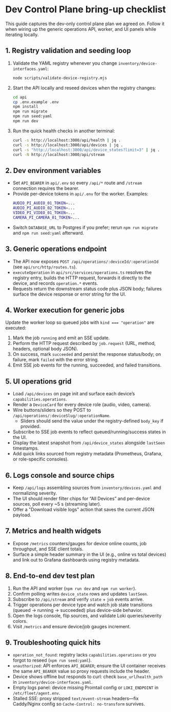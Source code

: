 # Dev Control Plane bring-up checklist

This guide captures the dev-only control plane plan we agreed on. Follow it when wiring up the generic operations API, worker, and UI panels while iterating locally.

## 1. Registry validation and seeding loop

1. Validate the YAML registry whenever you change `inventory/device-interfaces.yaml`:
   ```bash
   node scripts/validate-device-registry.mjs
   ```
2. Start the API locally and reseed devices when the registry changes:
   ```bash
   cd api
   cp .env.example .env
   npm install
   npm run migrate
   npm run seed:yaml
   npm run dev
   ```
3. Run the quick health checks in another terminal:
   ```bash
   curl -s http://localhost:3000/api/health | jq .
   curl -s http://localhost:3000/api/devices | jq .
   curl -s "http://localhost:3000/api/device_states?limit=3" | jq .
   curl -N http://localhost:3000/api/stream
   ```

## 2. Dev environment variables

- Set `API_BEARER` in `api/.env` so every `/api/*` route and `/stream` connection requires the bearer.
- Provide per-device tokens in `api/.env` for the worker. Examples:
  ```bash
  AUDIO_PI_AUDIO_01_TOKEN=...
  AUDIO_PI_AUDIO_02_TOKEN=...
  VIDEO_PI_VIDEO_01_TOKEN=...
  CAMERA_PI_CAMERA_01_TOKEN=...
  ```
- Switch `DATABASE_URL` to Postgres if you prefer; rerun `npm run migrate` and `npm run seed:yaml` afterward.

## 3. Generic operations endpoint

- The API now exposes `POST /api/operations/:deviceId/:operationId` (see `api/src/http/routes.ts`).
- `executeOperation` in `api/src/services/operations.ts` resolves the registry entry, builds the HTTP request, forwards it directly to the device, and records `operation.*` events.
- Requests return the downstream status code plus JSON body; failures surface the device response or error string for the UI.

## 4. Worker execution for generic jobs

Update the worker loop so queued jobs with `kind === "operation"` are executed:

1. Mark the job `running` and emit an SSE update.
2. Perform the HTTP request described by `job.request` (URL, method, headers, optional body JSON).
3. On success, mark `succeeded` and persist the response status/body; on failure, mark `failed` with the error string.
4. Emit SSE job events for the running, succeeded, and failed transitions.

## 5. UI operations grid

- Load `/api/devices` on page init and surface each device’s `capabilities.operations`.
- Render a `DeviceCard` for every device role (audio, video, camera).
- Wire buttons/sliders so they POST to `/api/operations/:deviceSlug/:operationName`.
  - Sliders should send the value under the registry-defined `body_key` if provided.
- Subscribe to SSE job events to reflect queued/running/success states in the UI.
- Display the latest snapshot from `/api/device_states` alongside `lastSeen` timestamps.
- Add quick links sourced from registry metadata (Prometheus, Grafana, or role-specific consoles).

## 6. Logs console and source chips

- Keep `/api/logs` assembling sources from `inventory/devices.yaml` and normalizing severity.
- The UI should render filter chips for “All Devices” and per-device sources, poll every ~5 s (streaming later).
- Offer a "Download visible logs" action that saves the current JSON payload.

## 7. Metrics and health widgets

- Expose `/metrics` counters/gauges for device online counts, job throughput, and SSE client totals.
- Surface a simple header summary in the UI (e.g., online vs total devices) and link out to Grafana dashboards using registry metadata.

## 8. End-to-end dev test plan

1. Run the API and worker (`npm run dev` and `npm run worker`).
2. Confirm polling writes `device_state` rows and updates `lastSeen`.
3. Subscribe to `/api/stream` and verify `state` + `job` events arrive.
4. Trigger operations per device type and watch job state transitions (queued → running → succeeded) plus device-side behavior.
5. Open the logs console, flip sources, and validate Loki queries/severity colors.
6. Visit `/metrics` and ensure device/job gauges increment.

## 9. Troubleshooting quick hits

- `operation_not_found`: registry lacks `capabilities.operations` or you forgot to reseed (`npm run seed:yaml`).
- `unauthorized`: API enforces `API_BEARER`; ensure the UI container receives the same `API_BEARER` value so proxy requests include the header.
- Device shows offline but responds to curl: check `base_url`/`health_path` in `inventory/device-interfaces.yaml`.
- Empty logs panel: device missing Promtail config or `LOKI_ENDPOINT` in `/etc/fleet/agent.env`.
- Stalled SSE: proxy stripped `text/event-stream` headers—fix Caddy/Nginx config so `Cache-Control: no-transform` survives.

